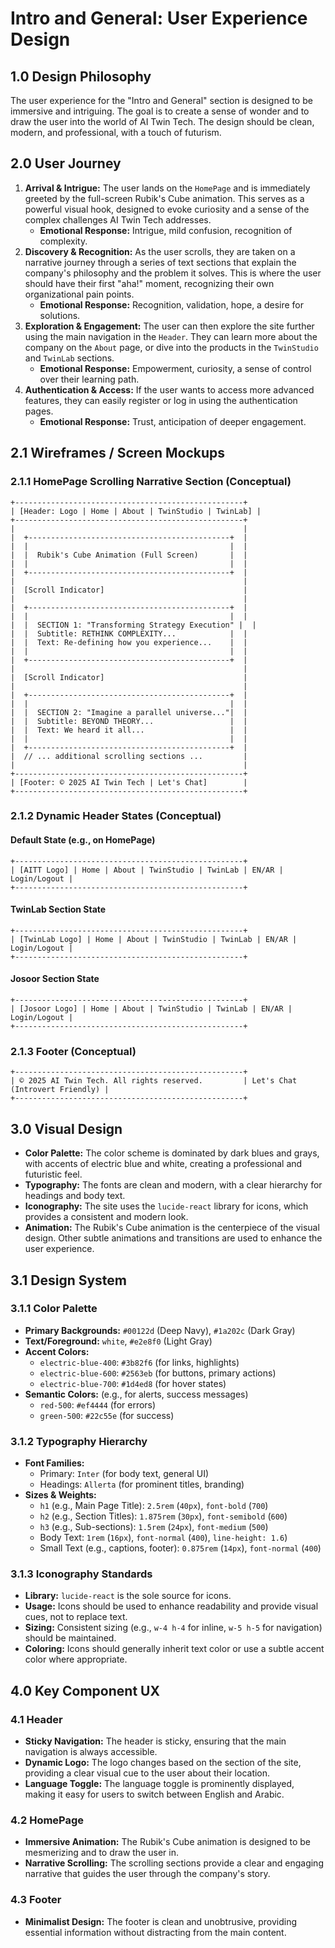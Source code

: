 # Intro and General: User Experience Design

## 1.0 Design Philosophy

The user experience for the "Intro and General" section is designed to be immersive and intriguing. The goal is to create a sense of wonder and to draw the user into the world of AI Twin Tech. The design should be clean, modern, and professional, with a touch of futurism.

## 2.0 User Journey

1.  **Arrival & Intrigue:** The user lands on the `HomePage` and is immediately greeted by the full-screen Rubik's Cube animation. This serves as a powerful visual hook, designed to evoke curiosity and a sense of the complex challenges AI Twin Tech addresses.
    *   **Emotional Response:** Intrigue, mild confusion, recognition of complexity.
2.  **Discovery & Recognition:** As the user scrolls, they are taken on a narrative journey through a series of text sections that explain the company's philosophy and the problem it solves. This is where the user should have their first "aha!" moment, recognizing their own organizational pain points.
    *   **Emotional Response:** Recognition, validation, hope, a desire for solutions.
3.  **Exploration & Engagement:** The user can then explore the site further using the main navigation in the `Header`. They can learn more about the company on the `About` page, or dive into the products in the `TwinStudio` and `TwinLab` sections.
    *   **Emotional Response:** Empowerment, curiosity, a sense of control over their learning path.
4.  **Authentication & Access:** If the user wants to access more advanced features, they can easily register or log in using the authentication pages.
    *   **Emotional Response:** Trust, anticipation of deeper engagement.

## 2.1 Wireframes / Screen Mockups

### 2.1.1 HomePage Scrolling Narrative Section (Conceptual)

```
+---------------------------------------------------+
| [Header: Logo | Home | About | TwinStudio | TwinLab] |
+---------------------------------------------------+
|                                                   |
|  +---------------------------------------------+  |
|  |                                             |  |
|  |  Rubik's Cube Animation (Full Screen)       |  |
|  |                                             |  |
|  +---------------------------------------------+  |
|                                                   |
|  [Scroll Indicator]                               |
|                                                   |
|  +---------------------------------------------+  |
|  |                                             |  |
|  |  SECTION 1: "Transforming Strategy Execution" |  |
|  |  Subtitle: RETHINK COMPLEXITY...            |  |
|  |  Text: Re-defining how you experience...    |  |
|  |                                             |  |
|  +---------------------------------------------+  |
|                                                   |
|  [Scroll Indicator]                               |
|                                                   |
|  +---------------------------------------------+  |
|  |                                             |  |
|  |  SECTION 2: "Imagine a parallel universe..."|  |
|  |  Subtitle: BEYOND THEORY...                 |  |
|  |  Text: We heard it all...                   |  |
|  |                                             |  |
|  +---------------------------------------------+  |
|  // ... additional scrolling sections ...         |
|                                                   |
+---------------------------------------------------+
| [Footer: © 2025 AI Twin Tech | Let's Chat]        |
+---------------------------------------------------+

```

### 2.1.2 Dynamic Header States (Conceptual)

#### Default State (e.g., on HomePage)

```
+---------------------------------------------------+
| [AITT Logo] | Home | About | TwinStudio | TwinLab | EN/AR | Login/Logout |
+---------------------------------------------------+
```

#### TwinLab Section State

```
+---------------------------------------------------+
| [TwinLab Logo] | Home | About | TwinStudio | TwinLab | EN/AR | Login/Logout |
+---------------------------------------------------+
```

#### Josoor Section State

```
+---------------------------------------------------+
| [Josoor Logo] | Home | About | TwinStudio | TwinLab | EN/AR | Login/Logout |
+---------------------------------------------------+
```

### 2.1.3 Footer (Conceptual)

```
+---------------------------------------------------+
| © 2025 AI Twin Tech. All rights reserved.         | Let's Chat (Introvert Friendly) |
+---------------------------------------------------+

```

## 3.0 Visual Design

*   **Color Palette:** The color scheme is dominated by dark blues and grays, with accents of electric blue and white, creating a professional and futuristic feel.
*   **Typography:** The fonts are clean and modern, with a clear hierarchy for headings and body text.
*   **Iconography:** The site uses the `lucide-react` library for icons, which provides a consistent and modern look.
*   **Animation:** The Rubik's Cube animation is the centerpiece of the visual design. Other subtle animations and transitions are used to enhance the user experience.

## 3.1 Design System

### 3.1.1 Color Palette

*   **Primary Backgrounds:** `#00122d` (Deep Navy), `#1a202c` (Dark Gray)
*   **Text/Foreground:** `white`, `#e2e8f0` (Light Gray)
*   **Accent Colors:**
    *   `electric-blue-400`: `#3b82f6` (for links, highlights)
    *   `electric-blue-600`: `#2563eb` (for buttons, primary actions)
    *   `electric-blue-700`: `#1d4ed8` (for hover states)
*   **Semantic Colors:** (e.g., for alerts, success messages)
    *   `red-500`: `#ef4444` (for errors)
    *   `green-500`: `#22c55e` (for success)

### 3.1.2 Typography Hierarchy

*   **Font Families:**
    *   Primary: `Inter` (for body text, general UI)
    *   Headings: `Allerta` (for prominent titles, branding)
*   **Sizes & Weights:**
    *   `h1` (e.g., Main Page Title): `2.5rem` (`40px`), `font-bold` (`700`)
    *   `h2` (e.g., Section Titles): `1.875rem` (`30px`), `font-semibold` (`600`)
    *   `h3` (e.g., Sub-sections): `1.5rem` (`24px`), `font-medium` (`500`)
    *   Body Text: `1rem` (`16px`), `font-normal` (`400`), `line-height: 1.6`)
    *   Small Text (e.g., captions, footer): `0.875rem` (`14px`), `font-normal` (`400`)

### 3.1.3 Iconography Standards

*   **Library:** `lucide-react` is the sole source for icons.
*   **Usage:** Icons should be used to enhance readability and provide visual cues, not to replace text.
*   **Sizing:** Consistent sizing (e.g., `w-4 h-4` for inline, `w-5 h-5` for navigation) should be maintained.
*   **Coloring:** Icons should generally inherit text color or use a subtle accent color where appropriate.

## 4.0 Key Component UX

### 4.1 Header

*   **Sticky Navigation:** The header is sticky, ensuring that the main navigation is always accessible.
*   **Dynamic Logo:** The logo changes based on the section of the site, providing a clear visual cue to the user about their location.
*   **Language Toggle:** The language toggle is prominently displayed, making it easy for users to switch between English and Arabic.

### 4.2 HomePage

*   **Immersive Animation:** The Rubik's Cube animation is designed to be mesmerizing and to draw the user in.
*   **Narrative Scrolling:** The scrolling sections provide a clear and engaging narrative that guides the user through the company's story.

### 4.3 Footer

*   **Minimalist Design:** The footer is clean and unobtrusive, providing essential information without distracting from the main content.
